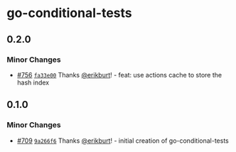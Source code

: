 # go-conditional-tests

## 0.2.0

### Minor Changes

- [#756](https://github.com/smartcontractkit/.github/pull/756)
  [`fa33e00`](https://github.com/smartcontractkit/.github/commit/fa33e00aff45a1082fa2e36371c106a01af815dd)
  Thanks [@erikburt](https://github.com/erikburt)! - feat: use actions cache to
  store the hash index

## 0.1.0

### Minor Changes

- [#709](https://github.com/smartcontractkit/.github/pull/709)
  [`9a266f6`](https://github.com/smartcontractkit/.github/commit/9a266f6d08fd40cde446fe5b7b13d072194e279f)
  Thanks [@erikburt](https://github.com/erikburt)! - initial creation of
  go-conditional-tests
